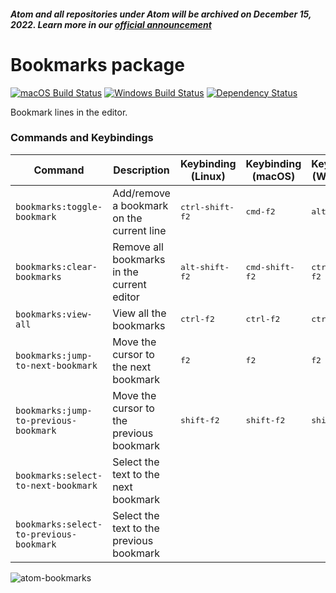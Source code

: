 ##### Atom and all repositories under Atom will be archived on December 15, 2022. Learn more in our [official announcement](https://github.blog/2022-06-08-sunsetting-atom/)
 # Bookmarks package
[![macOS Build Status](https://travis-ci.org/atom/bookmarks.svg?branch=master)](https://travis-ci.org/atom/bookmarks)
[![Windows Build Status](https://ci.appveyor.com/api/projects/status/vjsf78pj4rw6ibcw/branch/master?svg=true)](https://ci.appveyor.com/project/Atom/bookmarks/branch/master)
[![Dependency Status](https://david-dm.org/atom/bookmarks.svg)](https://david-dm.org/atom/bookmarks)

Bookmark lines in the editor.

### Commands and Keybindings

|Command|Description|Keybinding (Linux)|Keybinding (macOS)|Keybinding (Windows)|
|-------|-----------|------------------|------------------|--------------------|
|`bookmarks:toggle-bookmark`|Add/remove a bookmark on the current line|<kbd>ctrl-shift-f2</kbd>|<kbd>cmd-f2</kbd>|<kbd>alt-ctrl-f2</kbd>|
|`bookmarks:clear-bookmarks`|Remove all bookmarks in the current editor|<kbd>alt-shift-f2</kbd>|<kbd>cmd-shift-f2</kbd>|<kbd>ctrl-shift-f2</kbd>|
|`bookmarks:view-all`|View all the bookmarks|<kbd>ctrl-f2</kbd>|<kbd>ctrl-f2</kbd>|<kbd>ctrl-f2</kbd>|
|`bookmarks:jump-to-next-bookmark`|Move the cursor to the next bookmark|<kbd>f2</kbd>|<kbd>f2</kbd>|<kbd>f2</kbd>|
|`bookmarks:jump-to-previous-bookmark`|Move the cursor to the previous bookmark|<kbd>shift-f2</kbd>|<kbd>shift-f2</kbd>|<kbd>shift-f2</kbd>|
|`bookmarks:select-to-next-bookmark`|Select the text to the next bookmark| | | |
|`bookmarks:select-to-previous-bookmark`|Select the text to the previous bookmark| | | |

![atom-bookmarks](https://cloud.githubusercontent.com/assets/1545996/10419203/97d75e32-7035-11e5-818f-5b34d60865c1.png)
